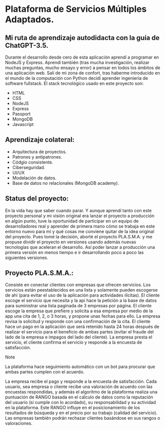 # Plataforma de Servicios Múltiples Adaptados.

## Mi ruta de aprendizaje autodidacta con la guía de ChatGPT-3.5.

Durante el desarrollo desde cero de esta aplicación aprendí a programar en NodeJS y Express. Aprendí también (tras mucha investigación, realizar muchas preguntas, mucho ensayo y error) a pensar en todos los ámbitos de una aplicación web.
Salí de mi zona de confort, tras haberme introducido en el mundo de la computación con Python decidí aprender ingeniería de software fullstack. El stack tecnológico usado en este proyecto son:
- HTML
- CSS
- NodeJS
- Express
- Passport
- MongoDB
- Javascript

## Aprendizaje colateral:
- Arquitectura de proyectos.
- Patrones y antipatrones.
- Códgio consistente.
- Ciberseguridad.
- UI/UX
- Modelación de datos.
- Base de datos no relacionales (MongoDB academy).

## Status del proyecto:
En la vida hay que saber cuando parar. Y aunque aprendí tanto con este proyecto personal y mi visión original era lanzar el proyecto a producción en algún punto, tuve la oportunidad de participar en un equipo de desarrolladores real y aprender de primera mano cómo se trabaja en este entorno nuevo para mí y qué cosas me conviene quitar de la idea original del proyecto. Pues tomé la decisión, aborté el proyecto PLA.S.M.A. y me propuse dividir el proyecto en versiones usando además nuevas tecnologías que aceleran el desarrollo. Así poder lanzar a producción una primera versión en menos tiempo e ir desarrollando poco a poco las siguientes versiones.

## Proyecto PLA.S.M.A.:
Consiste en conectar clientes con empresas que ofrecen servicios. Los servicios están peestablecidos en una lista y solamente pueden escogerse de ahí (para evitar el uso de la aplicación para actividades ilícitas).
El cliente escoge el servicio que necesita y la api hace la petición a la base de datos para suministrar una lista paginada de 3 empresas por página.
El cliente escoge la empresa que prefiere y solicita a esa empresa por medio de la app una cita de 1, 2, o 3 horas, y propone unas fechas para ello.
La empresa revisa la solicitud y responde con una confirmación de la cita.
El cliente hace un pago en la aplicación que será retenido hasta 24 horas después de realizar el servicio para el beneficio de ambas partes (evitar el fraude del lado de la empresa e impagos del lado del cliente).
La empresa presta el servicio, el cliente confirma el servicio y responde a la encuesta de satisfacción.
>[!NOTE]
>La plataforma hace seguimiento automático con un bot para procurar que ambas partes cumplen con el acuerdo.

La empresa recibe el pago y responde a la encuesta de satisfacción.
Cada usuario, sea empresa o cliente recibe una valoración de acuerdo con las encuestas respondidas, y además el algoritmo de la plataforma realiza una puntuación de RANGO basada en el cálculo de datos como la reputación del usuario (si cumple con lo acordado), su responsabilidad y su actividad en la plataforma. Este RANGO influye en el posicionamiento de los resultados de búsqueda y en el precio por su trabajo (calidad del servicio).
Las empresas también podrán rechazar clientes basándose en sus rangos o valoraciones.
